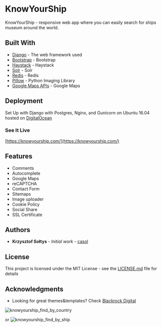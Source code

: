 # KnowYourShip

KnowYourShip - responsive web app where you can easily search for ships museum around the world.

## Built With

* [Django](http://www.dropwizard.io/1.0.2/docs/) - The web framework used
* [Bootstrap](https://getbootstrap.com/) - Bootstrap
* [Haystack](http://haystacksearch.org/) - Haystack
* [Solr](http://lucene.apache.org/solr/) - Solr
* [Redis](https://redis.io/) - Redis
* [Pillow](https://pillow.readthedocs.io/en/4.3.x/) - Python Imaging Library
* [Google Maps APIs](https://developers.google.com/maps/) - Google Maps

## Deployment

Set Up with Django with Postgres, Nginx, and Gunicorn on Ubuntu 16.04 hosted on [DigitalOcean](https://m.do.co/c/750db310081f)

### See It Live

[https://knowyourship.com/](https://knowyourship.com/)

## Features

* Comments
* Autocomplete
* Google Maps
* reCAPTCHA
* Contact Form
* Sitemaps
* Image uploader
* Cookie Policy
* Social Share
* SSL Certificate

## Authors

* **Krzysztof Sołtys** - *Initial work* - [casol](https://github.com/casol)

## License

This project is licensed under the MIT License - see the [LICENSE.md](https://github.com/casol/knowyourship/blob/master/LICENSE.md) file for details

## Acknowledgments

* Looking for great themes&templates? Check [Blackrock Digital](https://github.com/BlackrockDigital)


![knowyourship_find_by_country](https://user-images.githubusercontent.com/25305476/41468076-fb94f738-70a8-11e8-9a3c-6eb3c727a01c.gif)



or
![knowyourship_find_by_ship](https://user-images.githubusercontent.com/25305476/41468235-8cd33854-70a9-11e8-889a-0405b2293153.gif)
